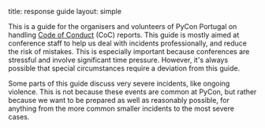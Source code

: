 title: response guide
layout: simple

This is a guide for the organisers and volunteers of PyCon Portugal on handling [Code of Conduct](/conduct/code_of_conduct/) (CoC) reports. This guide is mostly aimed at conference staff to help us deal with incidents professionally, and reduce the risk of mistakes. This is especially important because conferences are stressful and involve significant time pressure. However, it's always possible that special circumstances require a deviation from this guide.

Some parts of this guide discuss very severe incidents, like ongoing violence. This is not because these events are common at PyCon, but rather because we want to be prepared as well as reasonably possible, for anything from the more common smaller incidents to the most severe cases.
